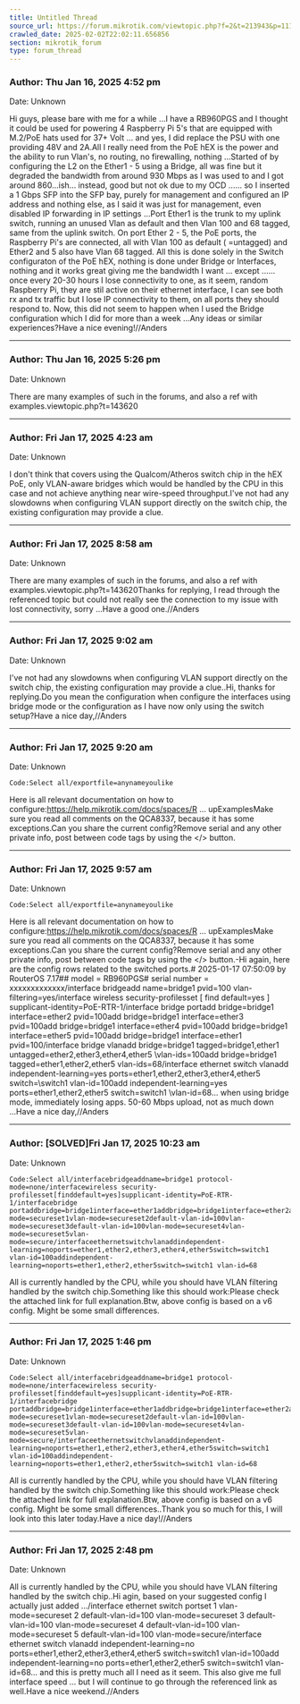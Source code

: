 ```yaml
---
title: Untitled Thread
source_url: https://forum.mikrotik.com/viewtopic.php?f=2&t=213943&p=1119620&amp;sid=3b77a3334c914448dbbc02bfdff4c3aa#p1119620
crawled_date: 2025-02-02T22:02:11.656856
section: mikrotik_forum
type: forum_thread
---
```


### Author: Thu Jan 16, 2025 4:52 pm
Date: Unknown

Hi guys, please bare with me for a while ...I have a RB960PGS and I thought it could be used for powering 4 Raspberry Pi 5's that are equipped with M.2/PoE hats used for 37+ Volt ... and yes, I did replace the PSU with one providing 48V and 2A.All I really need from the PoE hEX is the power and the ability to run Vlan's, no routing, no firewalling, nothing ...Started of by configuring the L2 on the Ether1 - 5 using a Bridge, all was fine but it degraded the bandwidth from around 930 Mbps as I was used to and I got around 860...ish... instead, good but not ok due to my OCD ...... so I inserted a 1 Gbps SFP into the SFP bay, purely for management and configured an IP address and nothing else, as I said it was just for management, even disabled IP forwarding in IP settings ...Port Ether1 is the trunk to my uplink switch, running an unused Vlan as default and then Vlan 100 and 68 tagged, same from the uplink switch. On port Ether 2 - 5, the PoE ports, the Raspberry Pi's are connected, all with Vlan 100 as default ( =untagged) and Ether2 and 5 also have Vlan 68 tagged. All this is done solely in the Switch configuraton of the PoE hEX, nothing is done under Bridge or Interfaces, nothing and it works great giving me the bandwidth I want ... except ...... once every 20-30 hours I lose connectivity to one, as it seem, random Raspberry Pi, they are stil active on their ethernet interface, I can see both rx and tx traffic but I lose IP connectivity to them, on all ports they should respond to. Now, this did not seem to happen when I used the Bridge configuration which I did for more than a week ...Any ideas or similar experiences?Have a nice evening!//Anders


---
### Author: Thu Jan 16, 2025 5:26 pm
Date: Unknown

There are many examples of such in the forums,  and also a ref with examples.viewtopic.php?t=143620


---
### Author: Fri Jan 17, 2025 4:23 am
Date: Unknown

I don't think that covers using the Qualcom/Atheros switch chip in the hEX PoE, only VLAN-aware bridges which would be handled by the CPU in this case and not achieve anything near wire-speed throughput.I've not had any slowdowns when configuring VLAN support directly on the switch chip, the existing configuration may provide a clue.


---
### Author: Fri Jan 17, 2025 8:58 am
Date: Unknown

There are many examples of such in the forums,  and also a ref with examples.viewtopic.php?t=143620Thanks for replying, I read through the referenced topic but could not really see the connection to my issue with lost connectivity, sorry ...Have a good one.//Anders


---
### Author: Fri Jan 17, 2025 9:02 am
Date: Unknown

I've not had any slowdowns when configuring VLAN support directly on the switch chip, the existing configuration may provide a clue..Hi, thanks for replying.Do you mean the configuration when configure the interfaces using bridge mode or the configuration as I have now only using the switch setup?Have a nice day,//Anders


---
### Author: Fri Jan 17, 2025 9:20 am
Date: Unknown

```
Code:Select all/exportfile=anynameyoulike
```

Here is all relevant documentation on how to configure:https://help.mikrotik.com/docs/spaces/R ... upExamplesMake sure you read all comments on the QCA8337, because it has some exceptions.Can you share the current config?Remove serial and any other private info, post between code tags by using the </> button.


---
### Author: Fri Jan 17, 2025 9:57 am
Date: Unknown

```
Code:Select all/exportfile=anynameyoulike
```

Here is all relevant documentation on how to configure:https://help.mikrotik.com/docs/spaces/R ... upExamplesMake sure you read all comments on the QCA8337, because it has some exceptions.Can you share the current config?Remove serial and any other private info, post between code tags by using the </> button.-Hi again, here are the config rows related to the switched ports.# 2025-01-17 07:50:09 by RouterOS 7.17## model = RB960PGS# serial number = xxxxxxxxxxxxx/interface bridgeadd name=bridge1 pvid=100 vlan-filtering=yes/interface wireless security-profilesset [ find default=yes ] supplicant-identity=PoE-RTR-1/interface bridge portadd bridge=bridge1 interface=ether2 pvid=100add bridge=bridge1 interface=ether3 pvid=100add bridge=bridge1 interface=ether4 pvid=100add bridge=bridge1 interface=ether5 pvid=100add bridge=bridge1 interface=ether1 pvid=100/interface bridge vlanadd bridge=bridge1 tagged=bridge1,ether1 untagged=ether2,ether3,ether4,ether5 \vlan-ids=100add bridge=bridge1 tagged=ether1,ether2,ether5 vlan-ids=68/interface ethernet switch vlanadd independent-learning=yes ports=ether1,ether2,ether3,ether4,ether5 switch=\switch1 vlan-id=100add independent-learning=yes ports=ether1,ether2,ether5 switch=switch1 \vlan-id=68... when using bridge mode, immediately losing apps. 50-60 Mbps upload, not as much down ...Have a nice day,//Anders


---
### Author: [SOLVED]Fri Jan 17, 2025 10:23 am
Date: Unknown

```
Code:Select all/interfacebridgeaddname=bridge1 protocol-mode=none/interfacewireless security-profilesset[finddefault=yes]supplicant-identity=PoE-RTR-1/interfacebridge portaddbridge=bridge1interface=ether1addbridge=bridge1interface=ether2addbridge=bridge1interface=ether3addbridge=bridge1interface=ether4addbridge=bridge1interface=ether5/interfaceethernetswitchportset0vlan-mode=secureset1vlan-mode=secureset2default-vlan-id=100vlan-mode=secureset3default-vlan-id=100vlan-mode=secureset4vlan-mode=secureset5vlan-mode=secure/interfaceethernetswitchvlanaddindependent-learning=noports=ether1,ether2,ether3,ether4,ether5switch=switch1 vlan-id=100addindependent-learning=noports=ether1,ether2,ether5switch=switch1 vlan-id=68
```

All is currently handled by the CPU, while you should have VLAN filtering handled by the switch chip.Something like this should work:Please check the attached link for full explanation.Btw, above config is based on a v6 config. Might be some small differences.


---
### Author: Fri Jan 17, 2025 1:46 pm
Date: Unknown

```
Code:Select all/interfacebridgeaddname=bridge1 protocol-mode=none/interfacewireless security-profilesset[finddefault=yes]supplicant-identity=PoE-RTR-1/interfacebridge portaddbridge=bridge1interface=ether1addbridge=bridge1interface=ether2addbridge=bridge1interface=ether3addbridge=bridge1interface=ether4addbridge=bridge1interface=ether5/interfaceethernetswitchportset0vlan-mode=secureset1vlan-mode=secureset2default-vlan-id=100vlan-mode=secureset3default-vlan-id=100vlan-mode=secureset4vlan-mode=secureset5vlan-mode=secure/interfaceethernetswitchvlanaddindependent-learning=noports=ether1,ether2,ether3,ether4,ether5switch=switch1 vlan-id=100addindependent-learning=noports=ether1,ether2,ether5switch=switch1 vlan-id=68
```

All is currently handled by the CPU, while you should have VLAN filtering handled by the switch chip.Something like this should work:Please check the attached link for full explanation.Btw, above config is based on a v6 config. Might be some small differences..Thank you so much for this, I will look into this later today.Have a nice day!//Anders


---
### Author: Fri Jan 17, 2025 2:48 pm
Date: Unknown

All is currently handled by the CPU, while you should have VLAN filtering handled by the switch chip..Hi agin, based on your suggested config I actually just added .../interface ethernet switch portset 1 vlan-mode=secureset 2 default-vlan-id=100 vlan-mode=secureset 3 default-vlan-id=100 vlan-mode=secureset 4 default-vlan-id=100 vlan-mode=secureset 5 default-vlan-id=100 vlan-mode=secure/interface ethernet switch vlanadd independent-learning=no ports=ether1,ether2,ether3,ether4,ether5 switch=switch1 vlan-id=100add independent-learning=no ports=ether1,ether2,ether5 switch=switch1 vlan-id=68... and this is pretty much all I need as it seem. This also give me full interface speed ... but I will continue to go through the referenced link  as well.Have a nice weekend.//Anders


